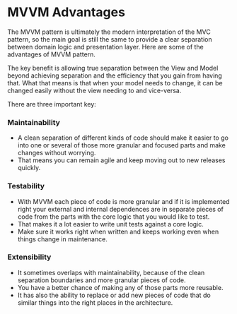 # MVVM Advantages

The MVVM pattern is ultimately the modern interpretation of the MVC pattern, so the main goal is still the same to provide a clear separation between domain logic and presentation layer. Here are some of the advantages of MVVM pattern.

The key benefit is allowing true separation between the View and Model beyond achieving separation and the efficiency that you gain from having that. What that means is that when your model needs to change, it can be changed easily without the view needing to and vice-versa.

There are three important key:

### Maintainability
* A clean separation of different kinds of code should make it easier to go into one or several of those more granular and focused parts and make changes without worrying.
* That means you can remain agile and keep moving out to new releases quickly.

### Testability
* With MVVM each piece of code is more granular and if it is implemented right your external and internal dependences are in separate pieces of code from the parts with the core logic that you would like to test.
* That makes it a lot easier to write unit tests against a core logic.
* Make sure it works right when written and keeps working even when things change in maintenance.

### Extensibility
* It sometimes overlaps with maintainability, because of the clean separation boundaries and more granular pieces of code.
* You have a better chance of making any of those parts more reusable.
* It has also the ability to replace or add new pieces of code that do similar things into the right places in the architecture.
